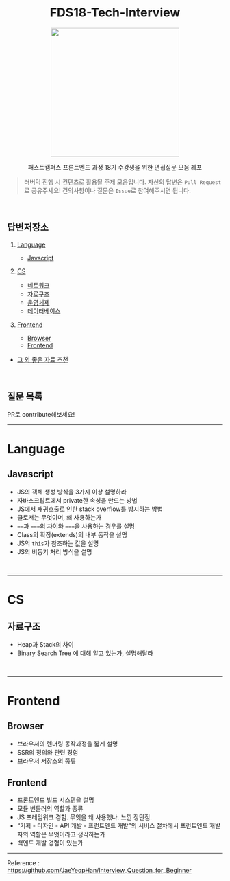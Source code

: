 <div align=center>
   <h1> FDS18-Tech-Interview </h1>
   <img width="300px" src="https://www.pinclipart.com/picdir/big/15-151793_download-rubber-duck-png-clipart-rubber-duck-clip.png"/>
   <p>패스트캠퍼스 프론트엔드 과정 18기 수강생을 위한 면접질문 모음 레포</p>
</div>

> 러버덕 진행 시 컨텐츠로 활용될 주제 모음입니다. 자신의 답변은 `Pull Request`로 공유주세요! 건의사항이나 질문은 `Issue`로 참여해주시면 됩니다.

<br/>

## 답변저장소

1. [Language](#Language)

   - [Javscript](https://github.com/FC-FrontEnd-School/FE18-Tech-Interview/tree/main/Language/javascript)

2. [CS](#CS)

   - [네트워크](https://github.com/FC-FrontEnd-School/FE18-Tech-Interview/tree/main/CS/network)
   - [자료구조](https://github.com/FC-FrontEnd-School/FE18-Tech-Interview/tree/main/CS/data-structure)
   - [운영체제](https://github.com/FC-FrontEnd-School/FE18-Tech-Interview/tree/main/CS/OS)
   - [데이터베이스](https://github.com/FC-FrontEnd-School/FE18-Tech-Interview/tree/main/CS/database)

3. [Frontend](#Frontend)

   - [Browser](https://github.com/FC-FrontEnd-School/FE18-Tech-Interview/tree/main/Frontend/Browser)
   - [Frontend](https://github.com/FC-FrontEnd-School/FE18-Tech-Interview/tree/main/Frontend/Frontend)

- [그 외 좋은 자료 추천](https://github.com/FC-FrontEnd-School/FE18-Tech-Interview/tree/main/etc)

<br/>

## 질문 목록

PR로 contribute해보세요!

---

# Language

## Javascript

- JS의 객체 생성 방식을 3가지 이상 설명하라
- 자바스크립트에서 private한 속성을 만드는 방법
- JS에서 재귀호출로 인한 stack overflow를 방지하는 방법
- 클로저는 무엇이며, 왜 사용하는가
- `==`과 `===`의 차이와 `===`을 사용하는 경우를 설명
- Class의 확장(extends)의 내부 동작을 설명
- JS의 `this`가 참조하는 값을 설명
- JS의 비동기 처리 방식을 설명

<br/>

---

# CS

## 자료구조

- Heap과 Stack의 차이
- Binary Search Tree 에 대해 알고 있는가, 설명해달라

<br/>

---

# Frontend

## Browser

- 브라우저의 렌더링 동작과정을 짧게 설명
- SSR의 정의와 관련 경험
- 브라우저 저장소의 종류

## Frontend

- 프론트엔드 빌드 시스템을 설명
- 모듈 번들러의 역할과 종류
- JS 프레임워크 경험. 무엇을 왜 사용했나. 느낀 장단점.
- “기획 - 디자인 - API 개발 - 프런트엔드 개발”의 서비스 절차에서 프런트엔드 개발자의 역할은 무엇이라고 생각하는가
- 백엔드 개발 경험이 있는가

---

Reference : https://github.com/JaeYeopHan/Interview_Question_for_Beginner
